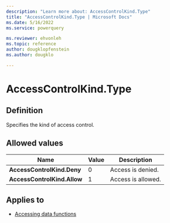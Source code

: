 ```yaml
---
description: "Learn more about: AccessControlKind.Type"
title: "AccessControlKind.Type | Microsoft Docs"
ms.date: 5/16/2022
ms.service: powerquery

ms.reviewer: ehvonleh
ms.topic: reference
author: dougklopfenstein
ms.author: dougklo

---
```

# AccessControlKind.Type

## Definition

Specifies the kind of access control.

## Allowed values

|Name|Value|Description|  
|------------|--|---------------|  
|**AccessControlKind.Deny**|0|Access is denied.|
|**AccessControlKind.Allow**|1|Access is allowed.|

## Applies to

* [Accessing data functions](accessing-data-functions.md)
